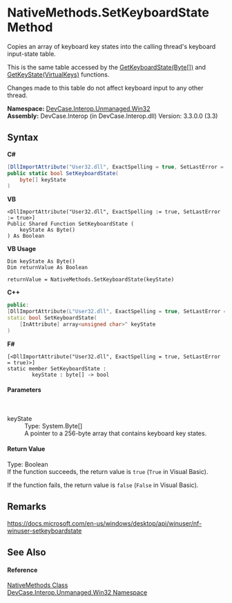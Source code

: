 # NativeMethods.SetKeyboardState Method 
 

Copies an array of keyboard key states into the calling thread's keyboard input-state table. 

 This is the same table accessed by the <a href="M_DevCase_Interop_Unmanaged_Win32_NativeMethods_GetKeyboardState">GetKeyboardState(Byte[])</a> and <a href="M_DevCase_Interop_Unmanaged_Win32_NativeMethods_GetKeyState">GetKeyState(VirtualKeys)</a> functions. 

 Changes made to this table do not affect keyboard input to any other thread.

**Namespace:**&nbsp;<a href="N_DevCase_Interop_Unmanaged_Win32">DevCase.Interop.Unmanaged.Win32</a><br />**Assembly:**&nbsp;DevCase.Interop (in DevCase.Interop.dll) Version: 3.3.0.0 (3.3)

## Syntax

**C#**<br />
``` C#
[DllImportAttribute("User32.dll", ExactSpelling = true, SetLastError = true)]
public static bool SetKeyboardState(
	byte[] keyState
)
```

**VB**<br />
``` VB
<DllImportAttribute("User32.dll", ExactSpelling := true, SetLastError := true>]
Public Shared Function SetKeyboardState ( 
	keyState As Byte()
) As Boolean
```

**VB Usage**<br />
``` VB Usage
Dim keyState As Byte()
Dim returnValue As Boolean

returnValue = NativeMethods.SetKeyboardState(keyState)
```

**C++**<br />
``` C++
public:
[DllImportAttribute(L"User32.dll", ExactSpelling = true, SetLastError = true)]
static bool SetKeyboardState(
	[InAttribute] array<unsigned char>^ keyState
)
```

**F#**<br />
``` F#
[<DllImportAttribute("User32.dll", ExactSpelling = true, SetLastError = true)>]
static member SetKeyboardState : 
        keyState : byte[] -> bool 

```


#### Parameters
&nbsp;<dl><dt>keyState</dt><dd>Type: System.Byte[]<br />A pointer to a 256-byte array that contains keyboard key states.</dd></dl>

#### Return Value
Type: Boolean<br />If the function succeeds, the return value is `true` (`True` in Visual Basic). 

 If the function fails, the return value is `false` (`False` in Visual Basic).

## Remarks
<a href="https://docs.microsoft.com/en-us/windows/desktop/api/winuser/nf-winuser-setkeyboardstate" target="_blank">https://docs.microsoft.com/en-us/windows/desktop/api/winuser/nf-winuser-setkeyboardstate</a>

## See Also


#### Reference
<a href="T_DevCase_Interop_Unmanaged_Win32_NativeMethods">NativeMethods Class</a><br /><a href="N_DevCase_Interop_Unmanaged_Win32">DevCase.Interop.Unmanaged.Win32 Namespace</a><br />